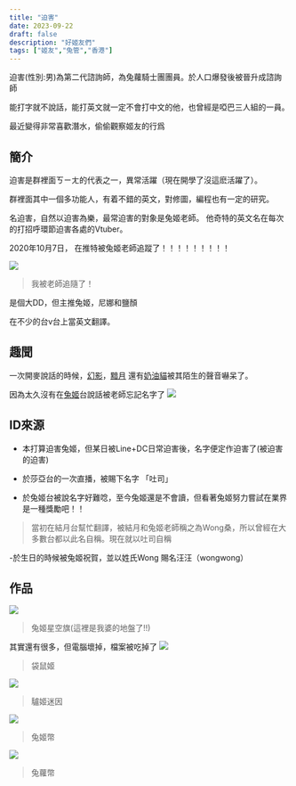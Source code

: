 ```yaml
---
title: "迫害"
date: 2023-09-22
draft: false
description: "好姬友們"
tags: ["姬友","兔管","香港"]
---
```


迫害(性別:男)為第二代諮詢師，為兔蘿騎士團團員。於人口爆發後被晉升成諮詢師

能打字就不說話，能打英文就一定不會打中文的他，也曾經是啞巴三人組的一員。

最近變得非常喜歡潛水，偷偷觀察姬友的行爲

## 簡介

迫害是群裡面ㄎㄧㄤ的代表之一，異常活躍（現在開學了沒這麽活躍了）。

群裡面其中一個多功能人，有着不錯的英文，對修圖，編程也有一定的研究。

名迫害，自然以迫害為樂，最常迫害的對象是兔姬老師。
他奇特的英文名在每次的打招呼環節迫害各處的Vtuber。

2020年10月7日，
在推特被兔姬老師追蹤了！！！！！！！！！

![](https://raw.githubusercontent.com/watercatuwu/usagihimepedia/pic/20230629181816.png)
> 我被老師追隨了！

是個大DD，但主推兔姬，尼娜和鹽顏

在不少的台v台上當英文翻譯。

## 趣聞

一次開麥說話的時候，[幻影](幻影 "wikilink")，[黯月](黯月 "wikilink")
還有[奶油貓](奶油貓 "wikilink")被其陌生的聲音嚇呆了。

因為太久沒有在[兔姬](兔姬 "wikilink")台說話被老師忘記名字了
![](https://raw.githubusercontent.com/watercatuwu/usagihimepedia/pic/20230629181955.png)

## ID來源

- 本打算迫害兔姬，但某日被Line+DC日常迫害後，名字便定作迫害了(被迫害的迫害)

- 於莎亞台的一次直播，被賜下名字 「吐司」

- 於兔姬台被說名字好難唸，至今兔姬還是不會讀，但看著兔姬努力嘗試在業界是一種獎勵吧！！

> 當初在結月台幫忙翻譯，被結月和兔姬老師稱之為Wong桑，所以曾經在大多數台都以此名自稱。現在就以吐司自稱

-於生日的時候被兔姬祝賀，並以姓氏Wong 賜名汪汪（wongwong）

## 作品

![](https://cdn.discordapp.com/attachments/1046603288251990099/1155032338330308648/flag.webp)
> 兔姬星空旗(這裡是我婆的地盤了!!)

其實還有很多，但電腦壞掉，檔案被吃掉了
![](https://raw.githubusercontent.com/watercatuwu/usagihimepedia/pic/20230629182303.png)
> 袋鼠姬

![](https://raw.githubusercontent.com/watercatuwu/usagihimepedia/pic/20230629182343.png)
> 驢姬迷因

![](https://raw.githubusercontent.com/watercatuwu/usagihimepedia/pic/20230629182420.png)
> 兔姬幣

![](https://raw.githubusercontent.com/watercatuwu/usagihimepedia/pic/20230629182445.png)
> 兔蘿幣
